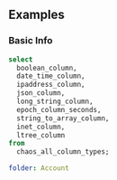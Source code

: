 ## Examples

### Basic Info

```sql
select
  boolean_column,
  date_time_column,
  ipaddress_column,
  json_column,
  long_string_column,
  epoch_column_seconds,
  string_to_array_column,
  inet_column,
  ltree_column
from
  chaos_all_column_types;
```

```yaml
folder: Account
```